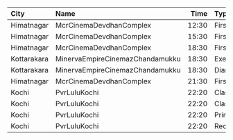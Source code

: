 | City        | Name                            |  Time | Type        | Price | Capacity | Booked |
| :---------- | :------------------------------ | ----: | :---------- | ----: | -------: | -----: |
| Himatnagar  | McrCinemaDevdhanComplex         | 12:30 | FirstClass  |  120₹ |       85 |     67 |
| Himatnagar  | McrCinemaDevdhanComplex         | 15:30 | FirstClass  |  120₹ |       85 |     67 |
| Himatnagar  | McrCinemaDevdhanComplex         | 18:30 | FirstClass  |  120₹ |       85 |     67 |
| Kottarakara | MinervaEmpireCinemazChandamukku | 18:30 | Executive   |  200₹ |       13 |      0 |
| Kottarakara | MinervaEmpireCinemazChandamukku | 18:30 | Diamond     |  140₹ |      210 |    104 |
| Himatnagar  | McrCinemaDevdhanComplex         | 21:30 | FirstClass  |  120₹ |       85 |     67 |
| Kochi       | PvrLuluKochi                    | 22:20 | Classic     |  140₹ |       39 |     39 |
| Kochi       | PvrLuluKochi                    | 22:20 | ClassicPlus |  160₹ |       91 |     89 |
| Kochi       | PvrLuluKochi                    | 22:20 | Prime       |  190₹ |       64 |     32 |
| Kochi       | PvrLuluKochi                    | 22:20 | Recliner    |  350₹ |        9 |      6 |
